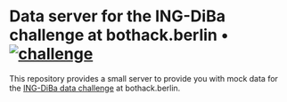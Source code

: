 # Data server for the ING-DiBa challenge at bothack.berlin • [![challenge](https://img.shields.io/badge/challenge-telefonica--digital--companion-black.svg?colorA=424242&colorB=ffd706&style=social)][ingdiba-challenge]

[ingdiba-challenge]: https://github.com/bothackBerlin/bothack-challenges/blob/master/ing-diba/README.md#challenge

This repository provides a small server to provide you with mock data
for the [ING-DiBa data challenge][ingdiba-challenge] at bothack.berlin.
